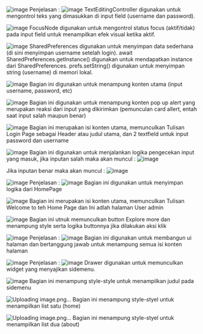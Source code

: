 ![image](https://github.com/user-attachments/assets/6f548fc7-4411-4261-b766-604dab0491cd)
Penjelasan :
![image](https://github.com/user-attachments/assets/1d5bde40-fe25-4e24-a165-0c7b64f04d82)
TextEditingController digunakan untuk mengontrol teks yang dimasukkan di input field (username dan password).

![image](https://github.com/user-attachments/assets/ef8c482a-5a48-420f-a404-f1a383d84299)
FocusNode digunakan untuk mengontrol status focus (aktif/tidak) pada input field untuk menampilkan efek visual ketika aktif.

![image](https://github.com/user-attachments/assets/5cc1669a-78f0-4ad6-89db-fdbffee0ba40)
SharedPreferences digunakan untuk menyimpan data sederhana (di sini menyimpan username setelah login).
await SharedPreferences.getInstance() digunakan untuk mendapatkan instance dari SharedPreferences.
prefs.setString() digunakan untuk menyimpan string (username) di memori lokal.

![image](https://github.com/user-attachments/assets/8cf15fa4-677c-4ea4-b916-bfb5afdc7211)
Bagian ini digunakan untuk menampung konten utama (input username, password, etc)

![image](https://github.com/user-attachments/assets/7cb09529-7a11-41c3-bb08-fb26737f9800)
Bagian ini digunakan untuk menampung konten pop up alert yang merupakan reaksi dari input yang dikirimkan (pemunculan card allert, entah saat input salah maupun benar)

![image](https://github.com/user-attachments/assets/bc030aa7-a43a-477c-9f10-a72c698fdfa7)
Bagian ini merupakan isi konten utama, memunculkan Tulisan Login Page sebagai Header atau judul utama, dan 2 textfield untuk input password dan username

![image](https://github.com/user-attachments/assets/93ed9fb4-7406-4fe5-b59b-a7d6dade04fb)
Bagian ini digunakan untuk menjalankan logika pengecekan input yang masuk, jika inputan salah maka akan muncul :
![image](https://github.com/user-attachments/assets/3344a09b-1570-42bf-89a4-a04f0df51cfd)

Jika inputan benar maka akan muncul :
![image](https://github.com/user-attachments/assets/1a916c40-f299-4331-b197-8a4e2ed39d0e)


![image](https://github.com/user-attachments/assets/469a8a90-04e6-4b2c-abfb-b4913d88b935)
Penjelasan :
![image](https://github.com/user-attachments/assets/80f574cd-71d0-4a06-a48b-dcd1b8e335d7)
Bagian ini digunakan untuk menyimpan logika dari HomePage

![image](https://github.com/user-attachments/assets/859a6b63-56f8-4050-b632-9e209739d095)
Bagian ini merupakan isi konten utama, memunculkan Tulisan Welcome to teh Home Page dan Ini adlah halaman User admin 

![image](https://github.com/user-attachments/assets/7539f5ec-ba33-4ddf-85ed-712bf17ea1ea)
Bagian ini utnuk memunculkan button Explore more dan menampung style serta logika buttonnya jika dilakukan aksi klik



![image](https://github.com/user-attachments/assets/1b4f596f-e533-4b3c-b62c-22f5e3211146)
Penjelasan :
![image](https://github.com/user-attachments/assets/802c1946-df47-4332-b150-7f9595805380)
Bagian ini digunakan untuk membangun ui halaman dan bertanggung jawab untuk menampung semua isi konten halaman


![image](https://github.com/user-attachments/assets/ef138e19-b8b8-48d9-b8a2-e405d4ccbc1c)
Penjelasan : 
![image](https://github.com/user-attachments/assets/fd636bbc-573a-45a8-b0ce-88f10e2f7fc6)
Drawer digunakan untuk memunculkan widget yang menyajikan sidemenu.

![image](https://github.com/user-attachments/assets/a277312a-4dc3-454e-8a3d-dd28a16a0de7)
Bagian ini menampung style-style untuk menampilkan judul pada sidemenu

![Uploading image.png…]()
Bagian ini menampung style-styel untuk menampilkan list satu (home)

![Uploading image.png…]()
Bagian ini menampung style-styel untuk menampilkan list dua (about)
